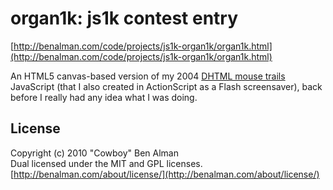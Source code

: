 # organ1k: js1k contest entry #
[http://benalman.com/code/projects/js1k-organ1k/organ1k.html](http://benalman.com/code/projects/js1k-organ1k/organ1k.html)

An HTML5 canvas-based version of my 2004 <a href="http://benalman.com/portfolio/javascript-simple-dhtml-mouse-trails/">DHTML mouse trails</a> JavaScript (that I also created in ActionScript as a Flash screensaver), back before I really had any idea what I was doing.

## License ##
Copyright (c) 2010 "Cowboy" Ben Alman  
Dual licensed under the MIT and GPL licenses.  
[http://benalman.com/about/license/](http://benalman.com/about/license/)
